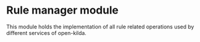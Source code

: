 # Rule manager module

This module holds the implementation of all rule related operations used by different services of open-kilda.
